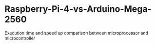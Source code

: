 # Raspberry-Pi-4-vs-Arduino-Mega-2560
Execution time and speed up comparison between microprocessor and microcontroller
